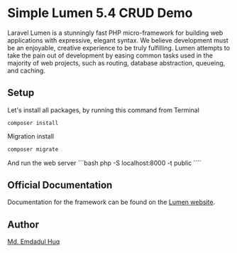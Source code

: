 # Simple Lumen 5.4 CRUD Demo

Laravel Lumen is a stunningly fast PHP micro-framework for building web applications with expressive, elegant syntax. We believe development must be an enjoyable, creative experience to be truly fulfilling. Lumen attempts to take the pain out of development by easing common tasks used in the majority of web projects, such as routing, database abstraction, queueing, and caching.

## Setup

Let's install all packages, by running this command from Terminal
````base
composer install
````

Migration install

```bash
composer migrate
````

And run the web server
```bash php -S localhost:8000 -t public ````


## Official Documentation

Documentation for the framework can be found on the [Lumen website](http://lumen.laravel.com/docs).

## Author

[Md. Emdadul Huq](http://www.emdadulhuq.blogsport.com)